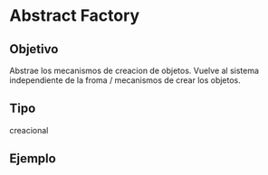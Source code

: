 ﻿# Abstract Factory
## Objetivo 
Abstrae los mecanismos de creacion de objetos. Vuelve al sistema independiente de la froma / mecanismos de crear los objetos.

## Tipo
creacional

## Ejemplo

